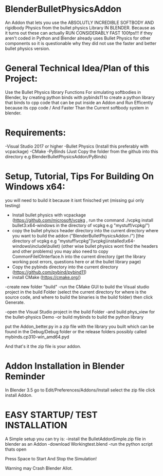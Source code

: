 # BlenderBulletPhysicsAddon
An Addon that lets you use the ABSOLUTLY INCREDIBLE SOFTBODY AND rigidbody Physics from the bullet physics Library IN BLENDER.
Because as it turns out these can actually RUN CONSIDERABLY FAST 100fps!!! if they aren't coded 
in Python and Blender already uses Bullet Physics for other components so it is questionable why they did not use the 
faster and better bullet physics version.

# General Technical Idea/Plan of this Project:
Use the Bullet Physics library Functions For simulating softbodies in Blender, by creating python binds with pybinds11 to create a python library that binds to cpp code that can be put inside an Addon and Run Efficently because its cpp code / And Faster Than the Current softbody system in blender.

# Requirements: 
-Visual Studio 2017 or higher
-Bullet Physics (Install this preferably with vcpackage)
-CMake
-PyBinds (Just Copy the folder from the github into this directory e.g BlenderBulletPhysicsAddon/PyBinds)

# Setup, Tutorial, Tips For Building On Windows x64:
you will need to build it because it isnt finisched yet (missing gui only testing)
- Install bullet physics with vcpackage (https://github.com/microsoft/vcpkg , run the command ./vcpkg install bullet3:x64-windows in the directory of vcpkg e.g "mystuff/vcpkg/")
- copy the bullet phyiscs header directory into the current directory where you want to build the addon ("BlenderBulletPhysicsAddon
/") [the directory of vcpkg e.g "mystuff\vcpkg"]\vcpkg\installed\x64-windows\include\bullet)
  (other wise bullet physics wont find the headers and other problems)
  you may also need to copy CommonFileIOInterface.h into the current directory
  (get the library working post errors, questions here or at the bullet library page)
- Copy the pybinds directory into the current directory (https://github.com/pybind/pybind11)
- install CMake (https://cmake.org/)

-create new folder "build"
-run the CMake GUI to build the Visual studio project in the build Folder (select the current directory for where is the source code, and where to build the binaries is the build folder) then click Generate.

-open the Visual Studio project in the build Folder
-and build phys_view for the bullet-physics Demo
-or build mybinds to build the python library

put the Addon_better.py in a zip file with the library you built which can be found in the Debug/Debug folder or the release folders possibly called mybinds.cp310-win_amd64.pyd

And that's it the zip file is your addon.

# Addon Installation in Blender Reminder
In Blender 3.5 go to Edit/Preferences/Addons/Install select the zip file click install Addon.

# EASY STARTUP/ TEST INSTALLATION
A Simple setup you can try is:
-install the BulletAddonSimple.zip file in blender as an Addon
-download Workingtest.blend
-run the python script thats open

Press Space to Start And Stop the Simulation!

Warning may Crash Blender Allot.
